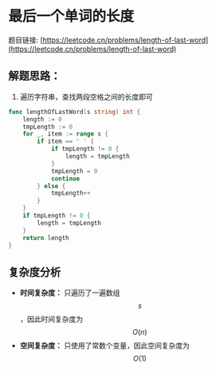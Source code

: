 # 最后一个单词的长度


题目链接: [https://leetcode.cn/problems/length-of-last-word](https://leetcode.cn/problems/length-of-last-word)

## 解题思路：

1. 遍历字符串，查找两段空格之间的长度即可

```go
func lengthOfLastWord(s string) int {
	length := 0
	tmpLength := 0
	for _, item := range s {
		if item == ' ' {
			if tmpLength != 0 {
				length = tmpLength
			}
			tmpLength = 0
			continue
		} else {
			tmpLength++
		}
	}
	if tmpLength != 0 {
		length = tmpLength
	}
	return length
}
```

## 复杂度分析

- **时间复杂度：** 只遍历了一遍数组 $$s$$，因此时间复杂度为 $$O(n)$$
- **空间复杂度：** 只使用了常数个变量，因此空间复杂度为 $$O(1)$$

